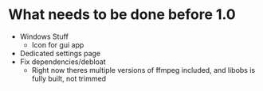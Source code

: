 # What needs to be done before 1.0
- Windows Stuff
    - Icon for gui app
- Dedicated settings page
- Fix dependencies/debloat
    - Right now theres multiple versions of ffmpeg included, and libobs is fully built, not trimmed